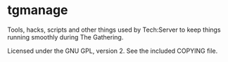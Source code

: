 # tgmanage

Tools, hacks, scripts and other things used by Tech:Server to keep things running smoothly during The Gathering.

Licensed under the GNU GPL, version 2. See the included COPYING file.
